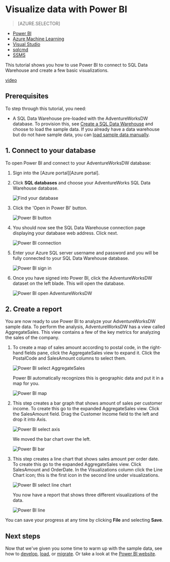 <properties
    pageTitle="Visualize SQL Data Warehouse data with Power BI Azure"
    description="Visualize SQL Data Warehouse data with Power BI"
    services="sql-data-warehouse"
    documentationcenter="NA"
    author="barbkess"
    manager="jhubbard"
    editor="" />
<tags
    ms.assetid="d7fb89d1-da1d-4788-a111-68d0e3fda799"
    ms.service="sql-data-warehouse"
    ms.devlang="NA"
    ms.topic="get-started-article"
    ms.tgt_pltfrm="NA"
    ms.workload="data-services"
    ms.date="10/31/2016"
    wacn.date=""
    ms.author="barbkess" />

# Visualize data with Power BI

> [AZURE.SELECTOR]
- [Power BI](/documentation/articles/sql-data-warehouse-get-started-visualize-with-power-bi/)
- [Azure Machine Learning](/documentation/articles/sql-data-warehouse-get-started-analyze-with-azure-machine-learning/)
- [Visual Studio](/documentation/articles/sql-data-warehouse-query-visual-studio/)
- [sqlcmd](/documentation/articles/sql-data-warehouse-get-started-connect-sqlcmd/)
- [SSMS](/documentation/articles/sql-data-warehouse-query-ssms/)

This tutorial shows you how to use Power BI to connect to SQL Data Warehouse and create a few basic visualizations.

[video](https://channel9.msdn.com/Blogs/Azure/Azure-SQL-Data-Warehouse-Sample-Data-and-PowerBI/player)

## Prerequisites
To step through this tutorial, you need:

* A SQL Data Warehouse pre-loaded with the AdventureWorksDW database. To provision this, see [Create a SQL Data Warehouse][Create a SQL Data Warehouse] and choose to load the sample data. If you already have a data warehouse but do not have sample data, you can [load sample data manually][load sample data manually].

## 1. Connect to your database
To open Power BI and connect to your AdventureWorksDW database:

1. Sign into the [Azure portal][Azure portal].
2. Click **SQL databases** and choose your AdventureWorks SQL Data Warehouse database.
   
    ![Find your database][1]
3. Click the 'Open in Power BI' button.
   
    ![Power BI button][2]
4. You should now see the SQL Data Warehouse connection page displaying your database web address. Click next.
   
    ![Power BI connection][3]
5. Enter your Azure SQL server username and password and you will be fully connected to your SQL Data Warehouse database.
   
    ![Power BI sign in][4]
6. Once you have signed into Power BI, click the AdventureWorksDW dataset on the left blade. This will open the database.
   
    ![Power BI open AdventureWorksDW][5]

## 2. Create a report
You are now ready to use Power BI to analyze your AdventureWorksDW sample data. To perform the analysis, AdventureWorksDW has a view called AggregateSales. This view contains a few of the key metrics for analyzing the sales of the company.

1. To create a map of sales amount according to postal code, in the right-hand fields pane, click the AggregateSales view to expand it. Click the PostalCode and SalesAmount columns to select them.
   
    ![Power BI select AggregateSales][6]
   
    Power BI automatically recognizes this is geographic data and put it in a map for you.
   
    ![Power BI map][7]
2. This step creates a bar graph that shows amount of sales per customer income. To create this go to the expanded AggregateSales view. Click the SalesAmount field. Drag the Customer Income field to the left and drop it into Axis.
   
    ![Power BI select axis][8]
   
    We moved the bar chart over the left.
   
    ![Power BI bar][9]
3. This step creates a line chart that shows sales amount per order date. To create this go to the expanded AggregateSales view. Click SalesAmount and OrderDate. In the Visualizations column click the Line Chart icon; this is the first icon in the second line under visualizations.
   
    ![Power BI select line chart][10]
   
    You now have a report that shows three different visualizations of the data.
   
    ![Power BI line][11]

You can save your progress at any time by clicking **File** and selecting **Save**.

## Next steps
Now that we've given you some time to warm up with the sample data, see how to [develop][develop], [load][load], or [migrate][migrate]. Or take a look at the [Power BI website][Power BI website].

<!--Image references-->
[1]:./media/sql-data-warehouse-get-started-visualize-with-power-bi/pbi-find-database.png
[2]:./media/sql-data-warehouse-get-started-visualize-with-power-bi/pbi-button.png
[3]:./media/sql-data-warehouse-get-started-visualize-with-power-bi/pbi-connect-to-azure.png
[4]:./media/sql-data-warehouse-get-started-visualize-with-power-bi/pbi-sign-in.png
[5]:./media/sql-data-warehouse-get-started-visualize-with-power-bi/pbi-open-adventureworks.png
[6]:./media/sql-data-warehouse-get-started-visualize-with-power-bi/pbi-aggregatesales.png
[7]:./media/sql-data-warehouse-get-started-visualize-with-power-bi/pbi-map.png
[8]:./media/sql-data-warehouse-get-started-visualize-with-power-bi/pbi-chooseaxis.png
[9]:./media/sql-data-warehouse-get-started-visualize-with-power-bi/pbi-bar.png
[10]:./media/sql-data-warehouse-get-started-visualize-with-power-bi/pbi-prepare-line.png
[11]:./media/sql-data-warehouse-get-started-visualize-with-power-bi/pbi-line.png
[12]:./media/sql-data-warehouse-get-started-visualize-with-power-bi/pbi-save.png

<!--Article references-->
[migrate]: /documentation/articles/sql-data-warehouse-overview-migrate.md/
[develop]: /documentation/articles/sql-data-warehouse-overview-develop.md/
[load]: /documentation/articles/sql-data-warehouse-overview-load.md/
[load sample data manually]: /documentation/articles/sql-data-warehouse-load-sample-databases.md/
[connecting to SQL Data Warehouse]: /documentation/articles/sql-data-warehouse-integrate-power-bi.md/
[Create a SQL Data Warehouse]: /documentation/articles/sql-data-warehouse-get-started-provision.md/

<!--Other-->
[Azure portal preview]: https://portal.azure.cn/
[Power BI website]: http://www.powerbi.com/
